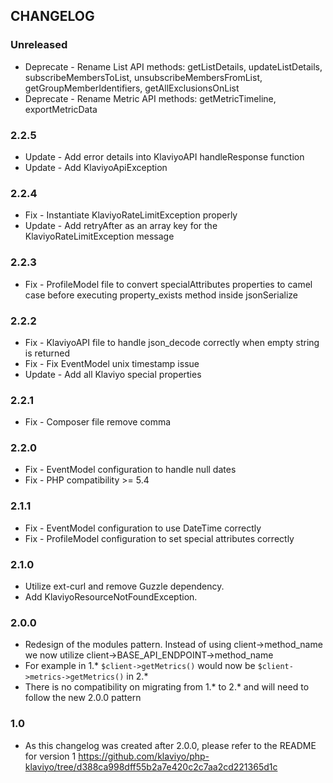 ## CHANGELOG
### Unreleased
- Deprecate - Rename List API methods: getListDetails, updateListDetails, subscribeMembersToList, unsubscribeMembersFromList, getGroupMemberIdentifiers, getAllExclusionsOnList
- Deprecate - Rename Metric API methods: getMetricTimeline, exportMetricData

### 2.2.5
- Update - Add error details into KlaviyoAPI handleResponse function
- Update - Add KlaviyoApiException

### 2.2.4
- Fix - Instantiate KlaviyoRateLimitException properly
- Update - Add retryAfter as an array key for the KlaviyoRateLimitException message

### 2.2.3
- Fix - ProfileModel file to convert specialAttributes properties to camel case before executing property_exists method inside jsonSerialize

### 2.2.2
- Fix - KlaviyoAPI file to handle json_decode correctly when empty string is returned
- Fix - Fix EventModel unix timestamp issue
- Update - Add all Klaviyo special properties

### 2.2.1
- Fix - Composer file remove comma

### 2.2.0
- Fix - EventModel configuration to handle null dates
- Fix - PHP compatibility >= 5.4

### 2.1.1
- Fix - EventModel configuration to use DateTime correctly
- Fix - ProfileModel configuration to set special attributes correctly

### 2.1.0
- Utilize ext-curl and remove Guzzle dependency.
- Add KlaviyoResourceNotFoundException.

### 2.0.0
- Redesign of the modules pattern.  Instead of using client->method_name we now utilize client->BASE_API_ENDPOINT->method_name
- For example in 1.* `$client->getMetrics()` would now be `$client->metrics->getMetrics()` in 2.*
- There is no compatibility on migrating from 1.* to 2.* and will need to follow the new 2.0.0 pattern

### 1.0
- As this changelog was created after 2.0.0, please refer to the README for version 1 https://github.com/klaviyo/php-klaviyo/tree/d388ca998dff55b2a7e420c2c7aa2cd221365d1c
